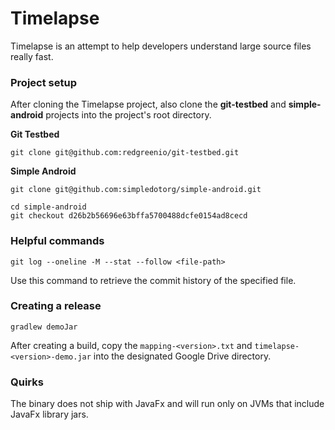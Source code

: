 # Timelapse
Timelapse is an attempt to help developers understand large source files really fast.

### Project setup
After cloning the Timelapse project, also clone the **git-testbed** and **simple-android** projects into the project's root directory.

**Git Testbed**
```shell script
git clone git@github.com:redgreenio/git-testbed.git
```

**Simple Android**
```shell script
git clone git@github.com:simpledotorg/simple-android.git
```
```shell script
cd simple-android
git checkout d26b2b56696e63bffa5700488dcfe0154ad8cecd
```

### Helpful commands
```shell script
git log --oneline -M --stat --follow <file-path>
```
Use this command to retrieve the commit history of the specified file.

### Creating a release
```shell script
gradlew demoJar
```

After creating a build, copy the `mapping-<version>.txt` and `timelapse-<version>-demo.jar` into the designated Google Drive directory.

### Quirks
The binary does not ship with JavaFx and will run only on JVMs that include JavaFx library jars.
